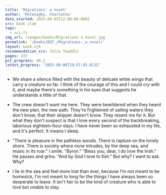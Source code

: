 ```yaml
---
title: 'Migrations: a novel'
author: 'McConaghy, Charlotte'
date_started: 2025-09-03T12:00:00.000Z
src: book club
tags:
  - sci-fi
img_url: /images/books/Migrations a novel.jpg
permalink: '/books/BIP_/Migrations:_a_novel/'
layout: book.njk
recommendation_src: Julia Twaddle
pages: 237
pct_progress: 48.2
latest_progress: '2025-09-06T19:57:35.811Z'
---
```


* <span meta="8.4@2025-09-05T06:17:51.055Z"></span> We share a silence filled with the beauty of delicate white wings that carry a creature so far. I think of the courage of this and I could cry with it, and maybe there's something in his eyes that suggests he understands a little of that.

* <span meta="15.6@2025-09-05T06:19:20.075Z"></span> The crew doesn't want me here. They were bewildered when they heard the new plan, the new path. They're frightened of sailing waters they don't know, that their skipper doesn't know. They resent me for it.
But what they don't suspect is that I love every second of the backbreaking, laborious eighteen-hour days. I have never been so exhausted in my lite, and it's perfect. It means I sleep.

* <span meta="15.6@2025-09-05T06:20:42.361Z"></span> "There is pleasure in the pathless woods. There is rapture on the lonely shore.
There is society where none intrudes, by the deep sea, and music in its roar."
I smile. "Byron."
"Bless you, dear, I do love the Irish." He pauses and grins. "And by God I love to fish."
But why? I want to ask. Why?

* <span meta="48.2@2025-09-06T19:57:35.811Z"></span> I lie in the sea and feel more lost than ever, because I'm not meant to be homesick, I'm not meant to long for the things I have always been so desperate to leave.
It isn't fair to be the kind of creature who is able to love but unable to stay.
